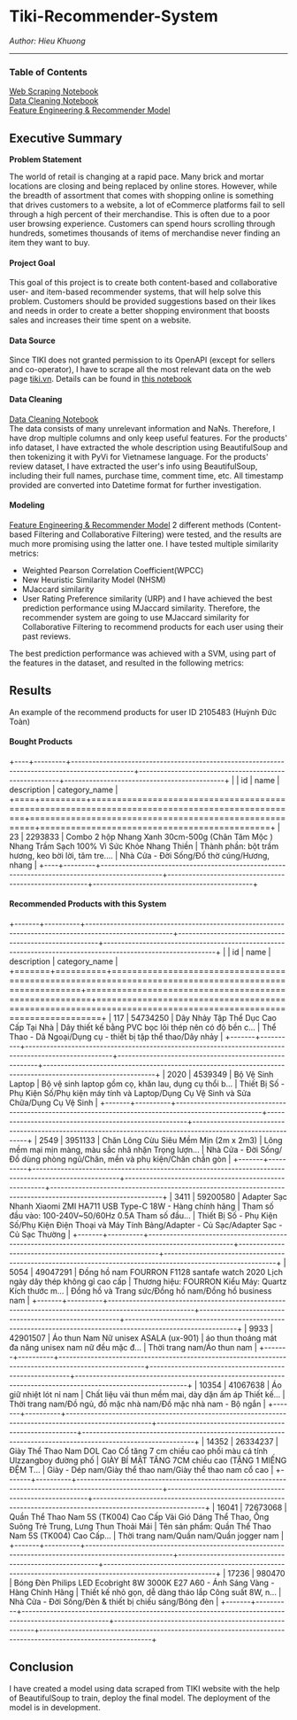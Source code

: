 # Tiki-Recommender-System

_Author: Hieu Khuong_

-------
### Table of Contents
[Web Scraping Notebook](TikiScraper.ipynb)  
[Data Cleaning Notebook](TikiDataCleaning.ipynb)  
[Feature Engineering & Recommender Model](TikiRecommender.ipynb)

## Executive Summary

**Problem Statement**

The world of retail is changing at a rapid pace.  Many brick and mortar locations are closing and being replaced by online stores.  However, while the breadth of assortment that comes with shopping online is something that drives customers to a website, a lot of eCommerce platforms fail to sell through a high percent of their merchandise.  This is often due to a poor user browsing experience. Customers can spend hours scrolling through hundreds, sometimes thousands of items of merchandise never finding an item they want to buy.  

#### Project Goal
This goal of this project is to create both content-based and collaborative user- and item-based recommender systems, that will help solve this problem. Customers should be provided suggestions based on their likes and needs in order to create a better shopping environment that boosts sales and increases their time spent on a website. 

#### Data Source

Since TIKI does not granted permission to its OpenAPI (except for sellers and co-operator), I have to scrape all the most relevant data on the web page [tiki.vn](https://tiki.vn). Details can be found in [this notebook](TikiScraper.ipynb)  

#### Data Cleaning
[Data Cleaning Notebook](TikiDataCleaning.ipynb)  
The data consists of many unrelevant information and NaNs. Therefore, I have drop multiple columns and only keep useful features.
For the products' info dataset, I have extracted the whole description using BeautifulSoup and then tokenizing it with PyVi for Vietnamese language.
For the products' review dataset, I have extracted the user's info using BeautifulSoup, including their full names, purchase time, comment time, etc.
All timestamp provided are converted into Datetime format for further investigation.

#### Modeling
[Feature Engineering & Recommender Model](TikiRecommender.ipynb)
2 different methods (Content-based Filtering and Collaborative Filtering) were tested, and the results are much more promising using the latter one.
I have tested multiple similarity metrics:
- Weighted Pearson Correlation Coefficient(WPCC)
- New Heuristic Similarity Model (NHSM)
- MJaccard similarity
- User Rating Preference similarity (URP)
and I have achieved the best prediction performance using MJaccard similarity. Therefore, the recommender system are going to use MJaccard similarity for Collaborative Filtering to recommend products for each user using their past reviews.

The best prediction performance was achieved with a SVM, using part of the features in the dataset, and resulted in the following metrics:

## Results
An example of the recommend products for user ID 2105483 (Huỳnh Đức Toàn)
#### Bought Products
+----+---------+-----------------------------------------------------------------------------------------------+-------------------------------------------------------+---------------------------------------------+
|    |      id | name                                                                                          | description                                           | category_name                               |
+====+=========+===============================================================================================+=======================================================+=============================================+
| 23 | 2293833 | Combo 2 hộp Nhang Xanh 30cm-500g (Chân Tăm Mộc ) Nhang Trầm Sạch 100% Vì Sức Khỏe Nhang Thiền | Thành phần:  bột trầm hương, keo bời lời, tăm tre.... | Nhà Cửa - Đời Sống/Đồ thờ cúng/Hương, nhang |
+----+---------+-----------------------------------------------------------------------------------------------+-------------------------------------------------------+---------------------------------------------+

#### Recommended Products with this System
+-------+----------+------------------------------------------------------------------------------------------------------+-------------------------------------------------------+-------------------------------------------------------------------------------------------------------------+
|       |       id | name                                                                                                 | description                                           | category_name                                                                                               |
+=======+==========+======================================================================================================+=======================================================+=============================================================================================================+
|   117 | 54734250 | Dây Nhảy Tập Thể Dục Cao Cấp Tại Nhà                                                                 | Dây thiết kế bằng PVC bọc lõi thép nên có độ bền c... | Thể Thao - Dã Ngoại/Dụng cụ - thiết bị tập thể thao/Dây nhảy                                                |
+-------+----------+------------------------------------------------------------------------------------------------------+-------------------------------------------------------+-------------------------------------------------------------------------------------------------------------+
|  2020 |  4539349 | Bộ Vệ Sinh Laptop                                                                                    | Bộ vệ sinh laptop gồm cọ, khăn lau, dụng cụ thổi b... | Thiết Bị Số - Phụ Kiện Số/Phụ kiện máy tính và Laptop/Dụng Cụ Vệ Sinh và Sửa Chữa/Dụng Cụ Vệ Sinh           |
+-------+----------+------------------------------------------------------------------------------------------------------+-------------------------------------------------------+-------------------------------------------------------------------------------------------------------------+
|  2549 |  3951133 | Chăn Lông Cừu Siêu Mềm Mịn (2m x 2m3)                                                                | Lông mềm mại mịn màng, màu sắc nhã nhặn Trọng lượn... | Nhà Cửa - Đời Sống/Đồ dùng phòng ngủ/Chăn, mền và phụ kiện/Chăn chần gòn                                    |
+-------+----------+------------------------------------------------------------------------------------------------------+-------------------------------------------------------+-------------------------------------------------------------------------------------------------------------+
|  3411 | 59200580 | Adapter Sạc Nhanh Xiaomi ZMI HA711 USB Type-C 18W - Hàng chính hãng                                  | Tham số đầu vào: 100-240V~50/60Hz 0.5A Tham số đầu... | Thiết Bị Số - Phụ Kiện Số/Phụ Kiện Điện Thoại và Máy Tính Bảng/Adapter - Củ Sạc/Adapter Sạc - Củ Sạc Thường |
+-------+----------+------------------------------------------------------------------------------------------------------+-------------------------------------------------------+-------------------------------------------------------------------------------------------------------------+
|  5054 | 49047291 | Đồng hồ nam FOURRON F1128 santafe watch 2020 Lịch ngày dây thép không gỉ cao cấp                     | Thương hiệu: FOURRON Kiểu Máy: Quartz Kích thước m... | Đồng hồ và Trang sức/Đồng hồ nam/Đồng hồ business nam                                                       |
+-------+----------+------------------------------------------------------------------------------------------------------+-------------------------------------------------------+-------------------------------------------------------------------------------------------------------------+
|  9933 | 42901507 | Áo thun Nam Nữ unisex ASALA  (ux-901)                                                                | áo thun thoáng mát đa năng unisex nam nữ đều mặc đ... | Thời trang nam/Áo thun nam                                                                                  |
+-------+----------+------------------------------------------------------------------------------------------------------+-------------------------------------------------------+-------------------------------------------------------------------------------------------------------------+
| 10354 | 41067638 | Áo giữ nhiệt lót nỉ nam                                                                              | Chất liệu vải thun mềm mai, dày dặn ấm áp Thiết kế... | Thời trang nam/Đồ ngủ, đồ mặc nhà nam/Đồ mặc nhà nam - Bộ ngắn                                              |
+-------+----------+------------------------------------------------------------------------------------------------------+-------------------------------------------------------+-------------------------------------------------------------------------------------------------------------+
| 14352 | 26334237 | Giày Thể Thao Nam DOL Cao Cổ tăng 7 cm chiều cao phối màu cá tính Ulzzangboy đường phố               | GIÀY BÍ MẬT TĂNG 7CM chiều cao (TẶNG 1 MIẾNG ĐỆM T... | Giày - Dép nam/Giày thể thao nam/Giày thể thao nam cổ cao                                                   |
+-------+----------+------------------------------------------------------------------------------------------------------+-------------------------------------------------------+-------------------------------------------------------------------------------------------------------------+
| 16041 | 72673068 | Quần Thể Thao Nam 5S (TK004) Cao Cấp Vải Gió Dáng Thể Thao, Ống Suông Trẻ Trung, Lưng Thun Thoải Mái | Tên sản phẩm: Quần Thể Thao Nam 5S (TK004) Cao Cấp... | Thời trang nam/Quần nam/Quần jogger nam                                                                     |
+-------+----------+------------------------------------------------------------------------------------------------------+-------------------------------------------------------+-------------------------------------------------------------------------------------------------------------+
| 17236 |   980470 | Bóng Đèn Philips LED Ecobright 8W 3000K E27 A60 - Ánh Sáng Vàng - Hàng Chính Hãng                    | Thiết kế nhỏ gọn, dễ dàng tháo lắp Công suất 8W, n... | Nhà Cửa - Đời Sống/Đèn & thiết bị chiếu sáng/Bóng đèn                                                       |
+-------+----------+------------------------------------------------------------------------------------------------------+-------------------------------------------------------+-------------------------------------------------------------------------------------------------------------+

## Conclusion
I have created a model using data scraped from TIKI website with the help of BeautifulSoup to train, deploy the final model. The deployment of the model is in development.

